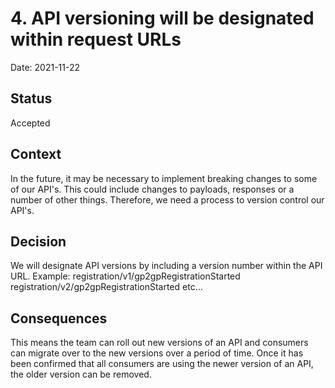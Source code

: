 # 4. API versioning will be designated within request URLs

Date: 2021-11-22

## Status

Accepted

## Context

In the future, it may be necessary to implement breaking changes to some of our API's. This could include changes to payloads, responses or a number of other things.
Therefore, we need a process to version control our API's.

## Decision

We will designate API versions by including a version number within the API URL. Example:
registration/v1/gp2gpRegistrationStarted
registration/v2/gp2gpRegistrationStarted etc...

## Consequences

This means the team can roll out new versions of an API and consumers can migrate over to the new versions over a period of time.
Once it has been confirmed that all consumers are using the newer version of an API, the older version can be removed. 
